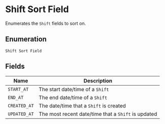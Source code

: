 
# Shift Sort Field

Enumerates the `Shift` fields to sort on.

## Enumeration

`Shift Sort Field`

## Fields

| Name | Description |
|  --- | --- |
| `START_AT` | The start date/time of a `Shift` |
| `END_AT` | The end date/time of a `Shift` |
| `CREATED_AT` | The date/time that a `Shift` is created |
| `UPDATED_AT` | The most recent date/time that a `Shift` is updated |

